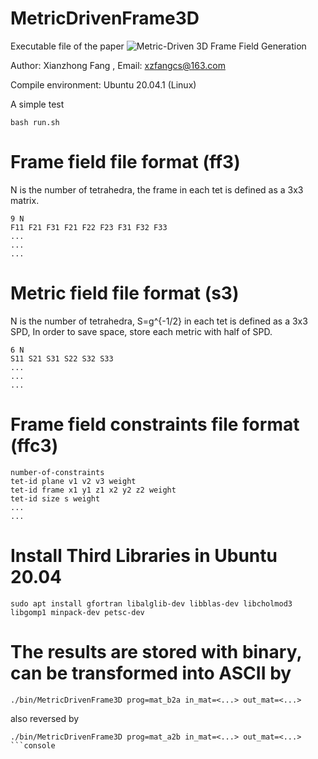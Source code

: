 # MetricDrivenFrame3D

Executable file of the paper ![Metric-Driven 3D Frame Field Generation](https://doi.org/10.1109/TVCG.2021.3136199)

Author: Xianzhong Fang , Email: xzfangcs@163.com

Compile environment: Ubuntu 20.04.1 (Linux)

A simple test
```
bash run.sh
```

# Frame field file format  (ff3)
N is the number of tetrahedra, the frame in each tet is defined as a 3x3 matrix.
```
9 N
F11 F21 F31 F21 F22 F23 F31 F32 F33
...
...
...
```

# Metric field file format (s3)
N is the number of tetrahedra, S=g^{-1/2} in each tet is defined as a 3x3 SPD,
In order to save space, store each metric with half of SPD.
```
6 N
S11 S21 S31 S22 S32 S33
...
...
...
```

# Frame field constraints file format (ffc3)
```
number-of-constraints
tet-id plane v1 v2 v3 weight
tet-id frame x1 y1 z1 x2 y2 z2 weight
tet-id size s weight
...
...
```

# Install Third Libraries in Ubuntu 20.04
```console
sudo apt install gfortran libalglib-dev libblas-dev libcholmod3 libgomp1 minpack-dev petsc-dev
```

# The results are stored with binary, can be transformed into ASCII by
```
./bin/MetricDrivenFrame3D prog=mat_b2a in_mat=<...> out_mat=<...>
```
also reversed by
```console
./bin/MetricDrivenFrame3D prog=mat_a2b in_mat=<...> out_mat=<...>
```console

